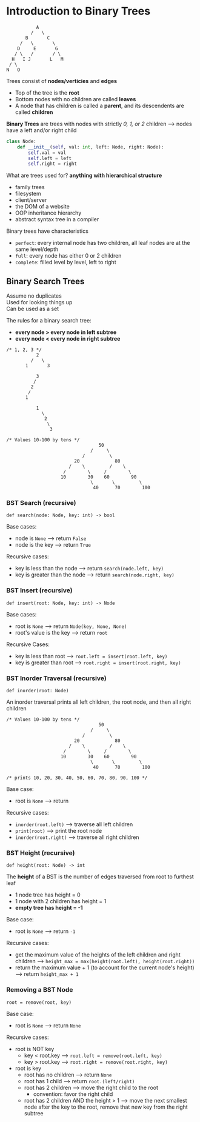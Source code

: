 # Introduction to Binary Trees

```
           A
         /   \
       B       C
     /   \       \
    D     E       G
   / \   /       / \
  H   I J       L   M
 / \
N   O
```

Trees consist of __nodes/verticies__ and __edges__
- Top of the tree is the __root__
- Bottom nodes with no children are called __leaves__
- A node that has children is called a __parent__, and its descendents are called __children__

__Binary Trees__ are trees with nodes with strictly _0, 1, or 2_ children --> nodes have a left and/or right child

```py
class Node:
    def __init__(self, val: int, left: Node, right: Node):
        self.val = val
        self.left = left
        self.right = right
```

What are trees used for? __anything with hierarchical structure__
- family trees
- filesystem
- client/server
- the DOM of a website
- OOP inheritance hierarchy
- abstract syntax tree in a compiler

Binary trees have characteristics
- `perfect`: every internal node has two children, all leaf nodes are at the same level/depth
- `full`: every node has either 0 or 2 children
- `complete`: filled level by level, left to right

## Binary Search Trees
Assume no duplicates\
Used for looking things up\
Can be used as a set

The rules for a binary search tree:
- __every node > every node in left subtree__
- __every node < every node in right subtree__

```
/* 1, 2, 3 */
           2
         /   \
       1       3

           3
          /   
         2
        /
       1      

           1
             \
              2
               \
                3   
```

```
/* Values 10-100 by tens */
                                  50
                               /     \
                            /         \
                         20             80
                       /    \         /    \
                     /        \     /        \
                    10        30    60        90
                               \       \         \
                                40      70        100
```

### BST Search (recursive)
`def search(node: Node, key: int) -> bool`

Base cases:
- node is `None` --> return `False`
- node is the key --> return `True`

Recursive cases:
- key is less than the node --> return `search(node.left, key)`
- key is greater than the node --> return `search(node.right, key)`

### BST Insert (recursive)
`def insert(root: Node, key: int) -> Node`

Base cases:
- root is `None` --> return `Node(key, None, None)`
- root's value is the key --> return `root`

Recursive Cases:
- key is less than root --> `root.left = insert(root.left, key)`
- key is greater than root --> `root.right = insert(root.right, key)`

### BST Inorder Traversal (recursive)
`def inorder(root: Node)`

An inorder traversal prints all left children, the root node, and then all right children

```
/* Values 10-100 by tens */
                                  50
                               /     \
                            /         \
                         20             80
                       /    \         /    \
                     /        \     /        \
                    10        30    60        90
                               \       \         \
                                40      70        100

/* prints 10, 20, 30, 40, 50, 60, 70, 80, 90, 100 */
```

Base case:
- root is `None` --> return

Recursive cases:
- `inorder(root.left)` --> traverse all left children
- `print(root)` --> print the root node
- `inorder(root.right)` --> traverse all right children

### BST Height (recursive)
`def height(root: Node) -> int`

The __height__ of a BST is the number of edges traversed from root to furthest leaf
- 1 node tree has height = 0
- 1 node with 2 children has height = 1
- __empty tree has height = -1__

Base case:
- root is `None` --> return `-1`

Recursive cases:
- get the maximum value of the heights of the left children and right children --> `height_max = max(height(root.left), height(root.right))`
- return the maximum value + 1 (to account for the current node's height) --> return `height_max + 1`

### Removing a BST Node
`root = remove(root, key)`

Base case:
- root is `None` --> return `None`

Recursive cases:
- root is NOT key
  - key < root.key --> `root.left = remove(root.left, key)`
  - key > root.key --> `root.right = remove(root.right, key)`
- root is key
  - root has no children --> return `None`
  - root has 1 child --> return `root.(left/right)`
  - root has 2 children --> move the right child to the root
    - convention: favor the right child
  - root has 2 children AND the height > 1 --> move the next smallest node after the key to the root, remove that new key from the right subtree

